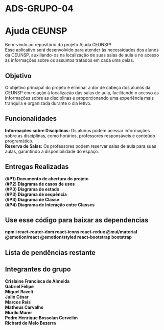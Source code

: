# ADS-GRUPO-04

<h1> <b>Ajuda CEUNSP</b> </h1>
<p>Bem-vindo ao repositório do projeto Ajuda CEUNSP!<br> Esse aplicativo será desenvolvido para atender às necessidades dos alunos da CEUNSP, auxiliando-os na localização de suas salas de aula e no acesso às informações sobre os assuntos tratados em cada uma delas.</p>

<h2><b>Objetivo</b></h2>
<p>O objetivo principal do projeto é eliminar a dor de cabeça dos alunos da CEUNSP em relação à localização das salas de aula, facilitando o acesso às informações sobre as disciplinas e proporcionando uma experiência mais tranquila e organizada durante o dia letivo.</p>

<h2><b>Funcionalidades</b></h2>
<p><b>Informações sobre Disciplinas:</b> Os alunos podem acessar informações sobre as disciplinas, como horários, professores responsáveis e conteúdo programático.<br>
<b>Reserva de Salas:</b> Os professores podem reservar salas de aula para suas aulas, garantindo a disponibilidade do espaço.</p>

<h2><b>Entregas Realizadas</b></h2>
<p><b>(#P1) Documento de abertura do projeto<br>
(#P2) Diagrama de casos de usos <br>
(#P3) Diagrama de estado<br>
(#P3) Diagrama de sequência<br>
(#P3) Diagrama de Classe<br>
(#P4) Diagrama de Interação entre Classes</p>

<h2><b>Use esse código para baixar as dependencias</b></h2>

npm i react-router-dom react-icons react-redux @mui/material @emotion/react @emotion/styled react-bootstrap bootstrap

<h2><b>Lista de pendências restante</b></h2>

<h2><b>Integrantes do grupo</b></h2>
<p>Crislaine Francisca de Almeida<br>
Gabriel Felipe<br>
Miguel Raveli<br>
Julio César<br>
Marcos Reis<br>
Matheus Carvalho<br>
Murilo Murer<br>
Pedro Henrique Bossolan Cervelim<br>
Richard de Melo Bezerra<br></p>
